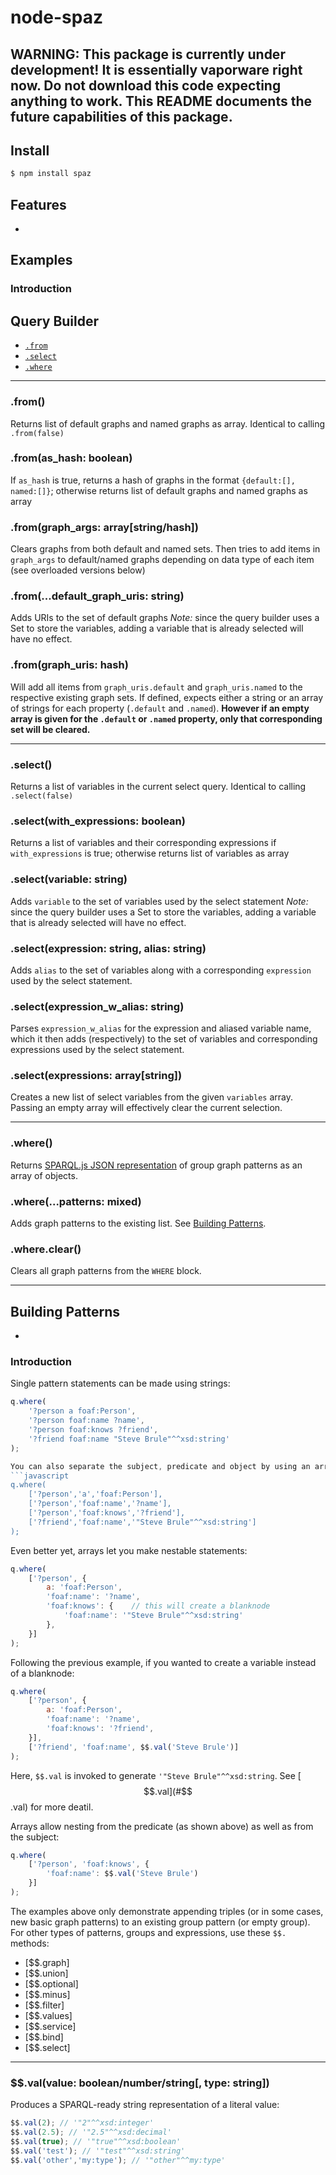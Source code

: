 # node-spaz

## WARNING: This package is currently under development! It is essentially vaporware right now. Do not download this code expecting anything to work. This README documents the future capabilities of this package.


## Install
```sh
$ npm install spaz
```

## Features
 * 


## Examples

### Introduction



## Query Builder

* [`.from`](#q.from)
* [`.select`](#q.select)
* [`.where`](#q.where)

---------------------------------------
<a name="q.from" />

### .from()
Returns list of default graphs and named graphs as array. Identical to calling `.from(false)`

### .from(as_hash: boolean)
If `as_hash` is true, returns a hash of graphs in the format `{default:[], named:[]}`; otherwise returns list of default graphs and named graphs as array

### .from(graph_args: array[string/hash])
Clears graphs from both default and named sets. Then tries to add items in `graph_args` to default/named graphs depending on data type of each item (see overloaded versions below)

### .from(...default_graph_uris: string)
Adds URIs to the set of default graphs
	*Note:* since the query builder uses a Set to store the variables, adding a variable that is already selected will have no effect.

### .from(graph_uris: hash)
Will add all items from `graph_uris.default` and `graph_uris.named` to the respective existing graph sets. If defined, expects either a string or an array of strings for each property (`.default` and `.named`). **However if an empty array is given for the `.default` or `.named` property, only that corresponding set will be cleared.**

---------------------------------------
<a name="q.select" />

### .select()
Returns a list of variables in the current select query. Identical to calling `.select(false)`

### .select(with_expressions: boolean)
Returns a list of variables and their corresponding expressions if `with_expressions` is true; otherwise returns list of variables as array

### .select(variable: string)
Adds `variable` to the set of variables used by the select statement
	*Note:* since the query builder uses a Set to store the variables, adding a variable that is already selected will have no effect.

### .select(expression: string, alias: string)
Adds `alias` to the set of variables along with a corresponding `expression` used by the select statement.

### .select(expression_w_alias: string)
Parses `expression_w_alias` for the expression and aliased variable name, which it then adds (respectively) to the set of variables and corresponding expressions used by the select statement.

### .select(expressions: array[string])
Creates a new list of select variables from the given `variables` array. Passing an empty array will effectively clear the current selection.

---------------------------------------
<a name="q.select" />

### .where()
Returns [SPARQL.js JSON representation](https://github.com/RubenVerborgh/SPARQL.js#representation) of group graph patterns as an array of objects.

### .where(...patterns: mixed)
Adds graph patterns to the existing list. See [Building Patterns](#building-patterns).

### .where.clear()
Clears all graph patterns from the `WHERE` block.


---------------------------------------

## Building Patterns

*

### Introduction

Single pattern statements can be made using strings:
```javascript
q.where(
	'?person a foaf:Person',
	'?person foaf:name ?name',
	'?person foaf:knows ?friend',
	'?friend foaf:name "Steve Brule"^^xsd:string'
);

You can also separate the subject, predicate and object by using an array:
```javascript
q.where(
	['?person','a','foaf:Person'],
	['?person','foaf:name','?name'],
	['?person','foaf:knows','?friend'],
	['?friend','foaf:name','"Steve Brule"^^xsd:string']
);
```

Even better yet, arrays let you make nestable statements:
```javascript
q.where(
	['?person', {
		a: 'foaf:Person',
		'foaf:name': '?name',
		'foaf:knows': {    // this will create a blanknode
			'foaf:name': '"Steve Brule"^^xsd:string'
		},
	}]
);
```

Following the previous example, if you wanted to create a variable instead of a blanknode:
```javascript
q.where(
	['?person', {
		a: 'foaf:Person',
		'foaf:name': '?name',
		'foaf:knows': '?friend',
	}],
	['?friend', 'foaf:name', $$.val('Steve Brule')]
);
```
Here, `$$.val` is invoked to generate `'"Steve Brule"^^xsd:string`. See [$$.val](#$$.val) for more deatil.

Arrays allow nesting from the predicate (as shown above) as well as from the subject:
```javascript
q.where(
	['?person', 'foaf:knows', {
		'foaf:name': $$.val('Steve Brule')
	}]
);
```

The examples above only demonstrate appending triples (or in some cases, new basic graph patterns) to an existing group pattern (or empty group). For other types of patterns, groups and expressions, use these `$$.` methods:
 * [$$.graph]
 * [$$.union]
 * [$$.optional]
 * [$$.minus]
 * [$$.filter]
 * [$$.values]
 * [$$.service]
 * [$$.bind]
 * [$$.select]

---------------------------------------
<a name="$$.val" />

### $$.val(value: boolean/number/string[, type: string])
Produces a SPARQL-ready string representation of a literal value:
```javascript
$$.val(2); // '"2"^^xsd:integer'
$$.val(2.5); // '"2.5"^^xsd:decimal'
$$.val(true); // '"true"^^xsd:boolean'
$$.val('test'); // '"test"^^xsd:string'
$$.val('other','my:type'); // '"other"^^my:type'
```
